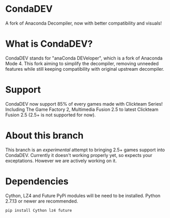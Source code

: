 # CondaDEV
A fork of Anaconda Decompiler, now with better compatibility and visuals!

# What is CondaDEV?
CondaDEV stands for "anaConda DEVeloper", which is a fork of Anaconda Mode 4. This fork aiming to simplify the decompiler, removing unneeded features while still keeping compatibility with original upstream decompiler.

# Support
CondaDEV now support 85% of every games made with Clickteam Series! Including The Game Factory 2, Multimedia Fusion 2.5 to latest Clickteam Fusion 2.5 (2.5+ is not supported for now).

# About this branch
This branch is an *experimental* attempt to bringing 2.5+ games support into CondaDEV. Currently it doesn't working properly yet, so expects your exceptations. However we are actively working on it.

# Dependencies
Cython, LZ4 and Future PyPi modules will be need to be installed. Python 2.7.13 or newer are recommended.
```
pip install Cython lz4 future
```